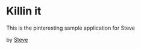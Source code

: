 # Killin it

This is the pinteresting sample application for Steve

by [Steve](readwithsteve.wordpress.com)